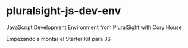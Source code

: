 # pluralsight-js-dev-env
JavaScript Development Environment from PluralSight with Cory House

Empezando a montar el Starter Kit para JS


